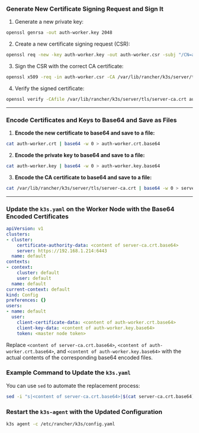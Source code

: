 ### Generate New Certificate Signing Request and Sign It

1. Generate a new private key:
```sh
openssl genrsa -out auth-worker.key 2048
```

2. Create a new certificate signing request (CSR):
```sh
openssl req -new -key auth-worker.key -out auth-worker.csr -subj "/CN=auth-worker"
```

3. Sign the CSR with the correct CA certificate:    
```sh
openssl x509 -req -in auth-worker.csr -CA /var/lib/rancher/k3s/server/tls/server-ca.crt -CAkey /var/lib/rancher/k3s/server/tls/server-ca.key -CAcreateserial -out auth-worker.crt -days 365
```

4. Verify the signed certificate:
```sh
openssl verify -CAfile /var/lib/rancher/k3s/server/tls/server-ca.crt auth-worker.crt
```

----
### Encode Certificates and Keys to Base64 and Save as Files

1. **Encode the new certificate to base64 and save to a file:**
```sh
cat auth-worker.crt | base64 -w 0 > auth-worker.crt.base64
```

2. **Encode the private key to base64 and save to a file:**
```sh
cat auth-worker.key | base64 -w 0 > auth-worker.key.base64
```

3. **Encode the CA certificate to base64 and save to a file:**
 ```sh
cat /var/lib/rancher/k3s/server/tls/server-ca.crt | base64 -w 0 > server-ca.crt.base64
```

----
### Update the `k3s.yaml` on the Worker Node with the Base64 Encoded Certificates
```yaml
apiVersion: v1
clusters:
- cluster:
    certificate-authority-data: <content of server-ca.crt.base64>
    server: https://192.168.1.214:6443 
  name: default
contexts:
- context:
    cluster: default
    user: default
  name: default
current-context: default
kind: Config
preferences: {}
users:
- name: default
  user:
    client-certificate-data: <content of auth-worker.crt.base64>
    client-key-data: <content of auth-worker.key.base64>
	token: <master node token>
```

Replace `<content of server-ca.crt.base64>`, `<content of auth-worker.crt.base64>`, and `<content of auth-worker.key.base64>` with the actual contents of the corresponding base64 encoded files.

### Example Command to Update the `k3s.yaml`

You can use `sed` to automate the replacement process:
```sh
sed -i "s|<content of server-ca.crt.base64>|$(cat server-ca.crt.base64)|g" /etc/rancher/k3s/k3s.yaml sed -i "s|<content of auth-worker.crt.base64>|$(cat auth-worker.crt.base64)|g" /etc/rancher/k3s/k3s.yaml sed -i "s|<content of auth-worker.key.base64>|$(cat auth-worker.key.base64)|g" /etc/rancher/k3s/k3s.yaml
```

### Restart the `k3s-agent` with the Updated Configuration
```sh
k3s agent -c /etc/rancher/k3s/config.yaml
```

